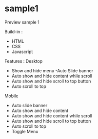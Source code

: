 # sample1
Preview sample 1

Build-in :
- HTML
- CSS
- Javascript

Features :
Desktop 
- Show and hide menu
-Auto Slide banner
- Auto show and hide content while scroll
- Auto show and hide scroll to top button
- Auto scroll to top

Mobile
- Auto slide banner
- Auto show and hide content
- Auto show and hide content while scroll
- Auto show and hide scroll to top button
- Auto scroll to top
- Toggle Menu
